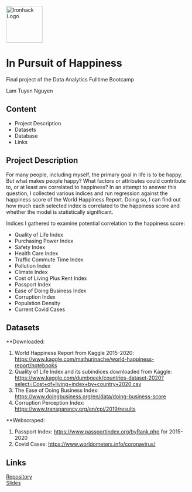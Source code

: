 <img src="https://bit.ly/2VnXWr2" alt="Ironhack Logo" width="100"/>


# In Pursuit of Happiness
Final project of the Data Analytics Fulltime Bootcamp 

Lam Tuyen Nguyen


## Content

- Project Description
- Datasets
- Database
- Links


## Project Description

For many people, including myself, the primary goal in life is to be happy. But what makes people happy? What factors or attributes could contribute to, or at least are correlated to happiness?
In an attempt to answer this question, I collected various indices and run regression against the happiness score of the World Happiness Report. Doing so, I can find out how much each selected index is correlated to the happiness score and whether the model is statistically significant.

Indices I gathered to examine potential correlation to the happiness score:

- Quality of Life Index
- Purchasing Power Index
- Safety Index
- Health Care Index
- Traffic Commute Time Index
- Pollution Index
- Climate Index
- Cost of Living Plus Rent Index
- Passport Index 
- Ease of Doing Business Index
- Corruption Index
- Population Density
- Current Covid Cases 


## Datasets

**Downloaded:

1. World Happiness Report from Kaggle 2015-2020: https://www.kaggle.com/mathurinache/world-happiness-report/notebooks 
2. Quality of Life Index and its subindices downloaded from Kaggle: https://www.kaggle.com/dumbgeek/countries-dataset-2020?select=Cost+of+living+index+by+country+2020.csv 
3. The Ease of Doing Business Index: https://www.doingbusiness.org/en/data/doing-business-score 
6. Corruption Perception Index: https://www.transparency.org/en/cpi/2019/results

**Webscraped:

1. Passport Index: https://www.passportindex.org/byRank.php for 2015-2020
2. Covid Cases: https://www.worldometers.info/coronavirus/ 


## Links

[Repository](https://github.com/lamtuyennguyen/DAFT-final-project)  
[Slides](https://slides.com/lam-tuyen/happiness)   